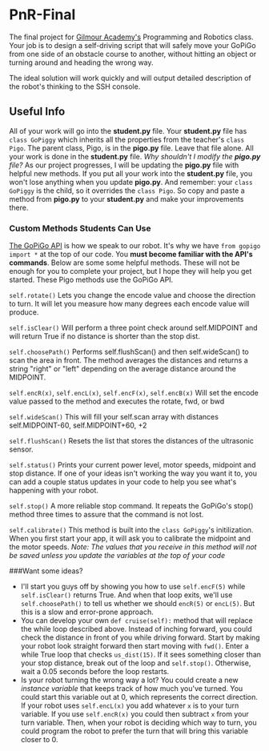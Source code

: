 # PnR-Final
The final project for [Gilmour Academy's](http://www.gilmour.org) Programming and Robotics class. Your job is to design a self-driving script that will safely move your GoPiGo from one side of an obstacle course to another, without hitting an object or turning around and heading the wrong way.
 
The ideal solution will work quickly and will output detailed description of the robot's thinking to the SSH console. 

## Useful Info

All of your work will go into the **student.py** file. Your **student.py** file has `class GoPiggy` which inherits all the properties from the teacher's `class Pigo`. The parent class, Pigo, is in the **pigo.py** file. Leave that file alone. All your work is done in the **student.py** file. 
_Why shouldn't I modify the **pigo.py** file?_
As our project progresses, I will be updating the **pigo.py** file with helpful new methods. If you put all your work into the **student.py** file, you won't lose anything when you update **pigo.py**. And remember: your `class GoPiggy` is the child, so it overrides the `class Pigo`. So copy and paste a method from **pigo.py** to your **student.py** and make your improvements there. 


### Custom Methods Students Can Use
[The GoPiGo API](http://www.dexterindustries.com/GoPiGo/programming/python-programming-for-the-raspberry-pi-gopigo/) is how we speak to our robot. It's why we have `from gopigo import *` at the top of our code. You **must become familiar with the API's commands**. 
Below are some some helpful methods. These will not be enough for you to complete your project, but I hope they will help you get started. These Pigo methods use the GoPiGo API. 

`self.rotate()`
Lets you change the encode value and choose the direction to turn. It will let you measure how many degrees each encode value will produce.

`self.isClear()`
Will perform a three point check around self.MIDPOINT and will return True if no distance is shorter than the stop dist.

`self.choosePath()`
Performs self.flushScan() and then self.wideScan() to scan the area in front. The method averages the distances and returns a string "right" or "left" depending on the average distance around the MIDPOINT.

`self.encR(x)`, `self.encL(x)`, `self.encF(x)`, `self.encB(x)`
Will set the encode value passed to the method and executes the rotate, fwd, or bwd

`self.wideScan()`
This will fill your self.scan array with distances self.MIDPOINT-60, self.MIDPOINT+60, +2

`self.flushScan()`
Resets the list that stores the distances of the ultrasonic sensor. 

`self.status()`
Prints your current power level, motor speeds, midpoint and stop distance. If one of your ideas isn't working the way you want it to, you can add a couple status updates in your code to help you see what's happening with your robot.

`self.stop()`
A more reliable stop command. It repeats the GoPiGo's stop() method three times to assure that the command is not lost. 

`self.calibrate()`
This method is built into the `class GoPiggy`'s initilization. When you first start your app, it will ask you to calibrate the midpoint and the motor speeds. *Note: The values that you receive in this method will not be saved unless you update the variables at the top of your code* 

###Want some ideas?
* I'll start you guys off by showing you how to use `self.encF(5)` while `self.isClear()` returns True. And when that loop exits, we'll use `self.choosePath()` to tell us whether we should `encR(5)` or `encL(5)`. But this is a slow and error-prone approach. 
* You can develop your own `def cruise(self):` method that will replace the while loop described above. Instead of inching forward, you could check the distance in front of you while driving forward. Start by making your robot look straight forward then start moving with `fwd()`. Enter a while True loop that checks `us_dist(15)`. If it sees something closer than your stop distance, break out of the loop and `self.stop()`. Otherwise, wait a 0.05 seconds before the loop restarts. 
* Is your robot turning the wrong way a lot? You could create a new *instance variable* that keeps track of how much you've turned. You could start this variable out at 0, which represents the correct direction. If your robot uses `self.encL(x)` you add whatever `x` is to your turn variable. If you use `self.encR(x)` you could then subtract `x` from your turn variable. Then, when your robot is deciding which way to turn, you could program the robot to prefer the turn that will bring this variable closer to 0. 
